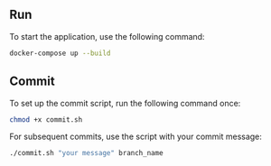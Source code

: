 
## Run
To start the application, use the following command:
```sh
docker-compose up --build
```

## Commit
To set up the commit script, run the following command once:
```sh
chmod +x commit.sh
```
For subsequent commits, use the script with your commit message:
```sh
./commit.sh "your message" branch_name
```
